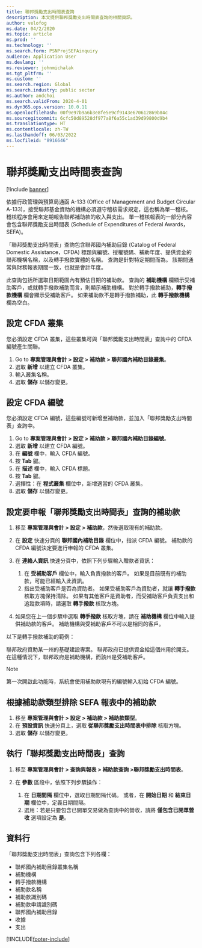 ```yaml
---
title: 聯邦獎勵支出時間表查詢
description: 本文提供聯邦獎勵支出時間表查詢的相關資訊。
author: velofog
ms.date: 04/2/2020
ms.topic: article
ms.prod: ''
ms.technology: ''
ms.search.form: PSNProjSEFAinquiry
audience: Application User
ms.devlang: ''
ms.reviewer: johnmichalak
ms.tgt_pltfrm: ''
ms.custom: ''
ms.search.region: Global
ms.search.industry: public sector
ms.author: andchoi
ms.search.validFrom: 2020-4-01
ms.dyn365.ops.version: 10.0.11
ms.openlocfilehash: 00f9e97b9a6b3e8fe5e9cf9143e670612869b84c
ms.sourcegitcommit: 6cfc50d89528df977a8f6a55c1ad39d99800d9b4
ms.translationtype: HT
ms.contentlocale: zh-TW
ms.lasthandoff: 06/03/2022
ms.locfileid: "8916646"
---
```

# <a name="schedule-of-expenditures-of-federal-awards-inquiry"></a>聯邦獎勵支出時間表查詢

[!include [banner](../includes/banner.md)]

依據行政管理與預算局通函 A-133 (Office of Management and Budget Circular A-133)，接受聯邦基金資助的機構必須遵守稽核需求規定，這也稱為單一稽核。 稽核程序會用來定期報告聯邦補助款的收入與支出。 單一稽核報表的一部分內容會包含聯邦獎勵支出時間表 (Schedule of Expenditures of Federal Awards，SEFA)。

「聯邦獎勵支出時間表」查詢包含聯邦國內補助目錄 (Catalog of Federal Domestic Assistance，CFDA) 標題與編號、授權號碼、補助年度、提供資金的聯邦機構名稱，以及轉手撥款實體的名稱。 查詢是針對特定期間而為。 該期間通常與財務報表期間一致，也就是會計年度。

此查詢包括所選取日期範圍內有預估日期的補助款。 查詢的 **補助機構** 欄顯示受補助客戶，或就轉手撥款補助而言，則顯示補助機構。 對於轉手撥款補助，**轉手撥款機構** 欄會顯示受補助客戶。 如果補助款不是轉手撥款補助，此 **轉手撥款機構** 欄為空白。

## <a name="set-up-the-cfda-clusters"></a>設定 CFDA 叢集

您必須設定 CFDA 叢集，這些叢集可與「聯邦獎勵支出時間表」查詢中的 CFDA 編號產生關聯。

1. Go to **專案管理與會計 \> 設定 \> 補助款 \> 聯邦國內補助目錄叢集**。
2. 選取 **新增** 以建立 CFDA 叢集。
3. 輸入叢集名稱。
4. 選取 **儲存** 以儲存變更。

## <a name="set-up-cfda-numbers"></a>設定 CFDA 編號

您必須設定 CFDA 編號，這些編號可新增至補助款，並加入「聯邦獎勵支出時間表」查詢中。

1. Go to **專案管理與會計 \> 設定 \> 補助款 \> 聯邦國內補助目錄編號**。
2. 選取 **新增** 以建立 CFDA 編號。
3. 在 **編號** 欄中，輸入 CFDA 編號。
4. 按 **Tab** 鍵。
5. 在 **描述** 欄中，輸入 CFDA 標題。
6. 按 **Tab** 鍵。
7. 選擇性：在 **程式叢集** 欄位中，新增適當的 CFDA 叢集。
8. 選取 **儲存** 以儲存變更。

## <a name="set-up-grants-to-report-for-the-schedule-of-expenditures-of-federal-awards-inquiry"></a>設定要申報「聯邦獎勵支出時間表」查詢的補助款

1. 移至 **專案管理與會計 \> 設定 \> 補助款**，然後選取現有的補助款。
2. 在 **設定** 快速分頁的 **聯邦國內補助目錄** 欄位中，指派 CFDA 編號。 補助款的 CFDA 編號決定要進行申報的 CFDA 叢集。
3. 在 **連絡人資訊** 快速分頁中，依照下列步驟輸入贈款者資訊：

    1. 在 **受補助客戶** 欄位中，輸入負責撥款的客戶。 如果是目前既有的補助款，可能已經輸入此資訊。
    2. 指出受補助客戶是否為資助者。 如果受補助客戶為資助者，就讓 **轉手撥款** 核取方塊保持清除。 如果有其他客戶是資助者，而受補助客戶負責支出和追蹤款項時，請選取 **轉手撥款** 核取方塊。

4. 如果您在上一個步驟中選取 **轉手撥款** 核取方塊，請在 **補助機構** 欄位中輸入提供補助款的客戶。 補助機構與受補助客戶不可以是相同的客戶。

以下是轉手撥款補助的範例：

聯邦政府資助某一州的基礎建設專案。 聯邦政府已提供資金給這個州用於開支。 在這種情況下，聯邦政府是補助機構，而該州是受補助客戶。

> [!NOTE] 
> 第一次開啟此功能時，系統會使用補助款現有的編號輸入初始 CFDA 編號。

## <a name="exclude-grants-from-sefa-reporting-based-on-the-grant-type"></a>根據補助款類型排除 SEFA 報表中的補助款

1. 移至 **專案管理與會計 \> 設定 \> 補助款 \> 補助款類型**。
2. 在 **預設資訊** 快速分頁上，選取 **從聯邦獎勵支出時間表中排除** 核取方塊。
3. 選取 **儲存** 以儲存變更。

## <a name="run-the-schedule-of-expenditures-of-federal-awards-inquiry"></a>執行「聯邦獎勵支出時間表」查詢

1. 移至 **專案管理與會計 \> 查詢與報表 \> 補助款查詢 \>聯邦獎勵支出時間表**。
2. 在 **參數** 區段中，依照下列步驟操作：

    1. 在 **日期間隔** 欄位中，選取日期間隔代碼。 或者，在 **開始日期** 和 **結束日期** 欄位中，定義日期間隔。
    2. 選用：若是只要包含已開單交易做為查詢中的營收，請將 **僅包含已開單營收** 選項設定為 **是**。

## <a name="columns"></a>資料行

「聯邦獎勵支出時間表」查詢包含下列各欄：

- 聯邦國內補助目錄叢集名稱
- 補助機構
- 轉手撥款機構
- 補助款名稱
- 補助款識別碼
- 補助款申請識別碼
- 聯邦國內補助目錄
- 收據
- 支出


[!INCLUDE[footer-include](../includes/footer-banner.md)]